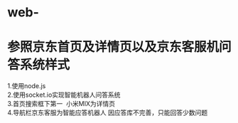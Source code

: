 # web-
# 参照京东首页及详情页以及京东客服机问答系统样式
1.使用node.js<br>
2.使用socket.io实现智能机器人问答系统<br>
3.首页搜索框下第一  小米MIX为详情页<br>
4.导航栏京东客服为智能应答机器人 因应答库不完善，只能回答少数问题<br>

